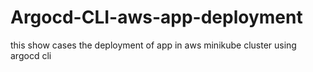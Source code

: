 # Argocd-CLI-aws-app-deployment
this show cases the deployment of app in aws minikube cluster using argocd cli
